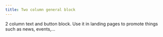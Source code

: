 ```yaml
---
title: Two column general block
---
```

2 column text and button block. Use it in landing pages to promote things such as news, events,...
